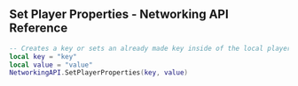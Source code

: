 ## Set Player Properties - Networking API Reference
```lua
-- Creates a key or sets an already made key inside of the local player's properties
local key = "key"
local value = "value"
NetworkingAPI.SetPlayerProperties(key, value)
```